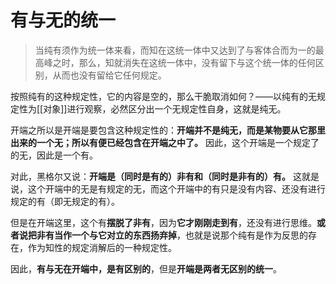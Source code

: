 # 有与无的统一

>当纯有须作为统一体来看，而知在这统一体中又达到了与客体合而为一的最高峰之时，那么，知就消失在这统一体中，没有留下与这个统一体的任何区别，从而也没有留给它任何规定。

按照纯有的这种规定性，它的内容是空的，那么干脆取消如何？——以纯有的无规定性为[[对象]]进行观察，必然区分出一个无规定性自身，这就是纯无。

开端之所以是开端是要包含这种规定性的：**开端并不是纯无，而是某物要从它那里出来的一个无；所以有便已经包含在开端之中了。** 因此，这个开端是一个规定了的无，因此是一个有。

对此，黑格尔又说：**开端是（同时是有的）非有和（同时是非有的）有。** 这就是说，这个开端中的无是有规定的无，而这个开端中的有只是没有内容、还没有进行规定的有（即无规定的有）。

但是在开端这里，这个有**摆脱了非有**，因为**它才刚刚走到有**，还没有进行思维。**或者说把非有当作一个与它对立的东西扬弃掉**，也就是说那个纯有是作为反思的存在，作为知性的规定消解后的一种规定性。

因此，**有与无在开端中，是有区别的**，但是**开端是两者无区别的统一**。